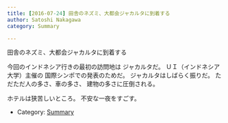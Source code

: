 ```yaml
---
title: [2016-07-24] 田舎のネズミ、大都会ジャカルタに到着する
author: Satoshi Nakagawa
category: Summary

---
```


田舎のネズミ、大都会ジャカルタに到着する

 今回のインドネシア行きの最初の訪問地は
ジャカルタだ。
ＵＩ（インドネシア大学）主催の
国際シンポでの発表のためだ。
ジャカルタはしばらく振りだ。
ただただ人の多さ、車の多さ、
建物の多さに圧倒される。

 ホテルは狭苦しいところ。
不安な一夜をすごす。

- Category: [Summary](https://merapano.github.io/categories.html#Summary)

